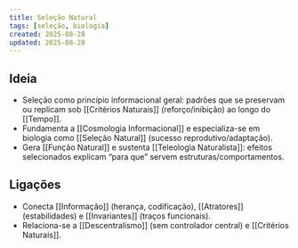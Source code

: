 ```yaml
---
title: Seleção Natural
tags: [seleção, biologia]
created: 2025-08-28
updated: 2025-08-28
---
```


## Ideia
- Seleção como princípio informacional geral: padrões que se preservam ou replicam sob [[Critérios Naturais]] (reforço/inibição) ao longo do [[Tempo]].
- Fundamenta a [[Cosmologia Informacional]] e especializa-se em biologia como [[Seleção Natural]] (sucesso reprodutivo/adaptação).
 - Gera [[Função Natural]] e sustenta [[Teleologia Naturalista]]: efeitos selecionados explicam “para que” servem estruturas/comportamentos.

## Ligações
- Conecta [[Informação]] (herança, codificação), [[Atratores]] (estabilidades) e [[Invariantes]] (traços funcionais).
- Relaciona-se a [[Descentralismo]] (sem controlador central) e [[Critérios Naturais]].
